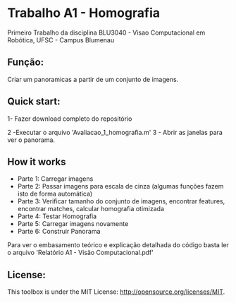 # Trabalho A1 - Homografia

Primeiro Trabalho da disciplina BLU3040 - Visao Computacional em Robótica, UFSC - Campus Blumenau

## Função:
Criar um panoramicas a partir de um conjunto de imagens.

## Quick start:
<p>1- Fazer download completo do repositório<p>
2 -Executar o arquivo 'Avaliacao_1_homografia.m'
3 - Abrir as janelas para ver o panorama.

## How it works
- Parte 1: Carregar imagens
- Parte 2: Passar imagens para escala de cinza (algumas funções fazem isto de forma automática)
- Parte 3: Verificar tamanho do conjunto de imagens, encontrar features, encontrar matches, calcular homografia otimizada
- Parte 4: Testar Homografia
- Parte 5: Carregar imagens novamente
- Parte 6: Construir Panorama


Para ver o embasamento teórico e explicação detalhada do código basta ler o arquivo 'Relatório A1 - Visão Computacional.pdf'

## License:
This toolbox is under the MIT License: http://opensource.org/licenses/MIT.
